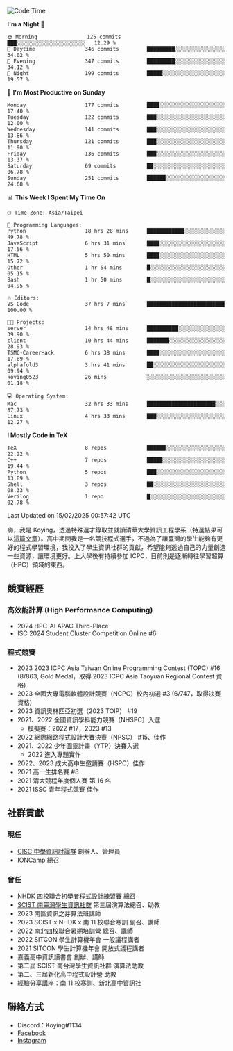 <!--START_SECTION:waka-->
![Code Time](http://img.shields.io/badge/Code%20Time-1%2C373%20hrs%2038%20mins-blue)

**I'm a Night 🦉** 

```text
🌞 Morning                125 commits         ███░░░░░░░░░░░░░░░░░░░░░░   12.29 % 
🌆 Daytime                346 commits         █████████░░░░░░░░░░░░░░░░   34.02 % 
🌃 Evening                347 commits         █████████░░░░░░░░░░░░░░░░   34.12 % 
🌙 Night                  199 commits         █████░░░░░░░░░░░░░░░░░░░░   19.57 % 
```
📅 **I'm Most Productive on Sunday** 

```text
Monday                   177 commits         ████░░░░░░░░░░░░░░░░░░░░░   17.40 % 
Tuesday                  122 commits         ███░░░░░░░░░░░░░░░░░░░░░░   12.00 % 
Wednesday                141 commits         ███░░░░░░░░░░░░░░░░░░░░░░   13.86 % 
Thursday                 121 commits         ███░░░░░░░░░░░░░░░░░░░░░░   11.90 % 
Friday                   136 commits         ███░░░░░░░░░░░░░░░░░░░░░░   13.37 % 
Saturday                 69 commits          ██░░░░░░░░░░░░░░░░░░░░░░░   06.78 % 
Sunday                   251 commits         ██████░░░░░░░░░░░░░░░░░░░   24.68 % 
```


📊 **This Week I Spent My Time On** 

```text
🕑︎ Time Zone: Asia/Taipei

💬 Programming Languages: 
Python                   18 hrs 28 mins      ████████████░░░░░░░░░░░░░   49.78 % 
JavaScript               6 hrs 31 mins       ████░░░░░░░░░░░░░░░░░░░░░   17.56 % 
HTML                     5 hrs 50 mins       ████░░░░░░░░░░░░░░░░░░░░░   15.72 % 
Other                    1 hr 54 mins        █░░░░░░░░░░░░░░░░░░░░░░░░   05.15 % 
Bash                     1 hr 50 mins        █░░░░░░░░░░░░░░░░░░░░░░░░   04.95 % 

🔥 Editors: 
VS Code                  37 hrs 7 mins       █████████████████████████   100.00 % 

🐱‍💻 Projects: 
server                   14 hrs 48 mins      ██████████░░░░░░░░░░░░░░░   39.90 % 
client                   10 hrs 44 mins      ███████░░░░░░░░░░░░░░░░░░   28.93 % 
TSMC-CareerHack          6 hrs 38 mins       ████░░░░░░░░░░░░░░░░░░░░░   17.89 % 
alphafold3               3 hrs 41 mins       ██░░░░░░░░░░░░░░░░░░░░░░░   09.94 % 
koying0523               26 mins             ░░░░░░░░░░░░░░░░░░░░░░░░░   01.18 % 

💻 Operating System: 
Mac                      32 hrs 33 mins      ██████████████████████░░░   87.73 % 
Linux                    4 hrs 33 mins       ███░░░░░░░░░░░░░░░░░░░░░░   12.27 % 
```

**I Mostly Code in TeX** 

```text
TeX                      8 repos             ██████░░░░░░░░░░░░░░░░░░░   22.22 % 
C++                      7 repos             █████░░░░░░░░░░░░░░░░░░░░   19.44 % 
Python                   5 repos             ███░░░░░░░░░░░░░░░░░░░░░░   13.89 % 
Shell                    3 repos             ██░░░░░░░░░░░░░░░░░░░░░░░   08.33 % 
Verilog                  1 repo              █░░░░░░░░░░░░░░░░░░░░░░░░   02.78 % 
```




 Last Updated on 15/02/2025 00:57:42 UTC
<!--END_SECTION:waka-->


嗨，我是 Koying，透過特殊選才錄取並就讀清華大學資訊工程學系（特選結果可以[這篇文章](https://koyingtw.github.io/2022/10/31/%E7%89%B9%E9%81%B8%E5%BF%83%E5%BE%97/)）。高中期間我是一名競技程式選手，不過為了讓臺灣的學生能夠有更好的程式學習環境，我投入了學生資訊社群的貢獻，希望能夠透過自己的力量創造一些資源，讓環境更好。上大學後有持續參加 ICPC，目前則是逐漸轉往學習超算（HPC）領域的東西。

## 競賽經歷
### 高效能計算 (High Performance Computing)
- 2024 HPC-AI APAC Third-Place
- ISC 2024 Student Cluster Competition Online #6

### 程式競賽
- 2023 2023 ICPC Asia Taiwan Online Programming Contest (TOPC) #16 (8/863, Gold Medal，取得 2023 ICPC Asia Taoyuan Regional Contest 資格)
- 2023 全國大專電腦軟體設計競賽（NCPC）校內初選 #3 (6/747，取得決賽資格)
- 2023 資訊奧林匹亞初選（2023 TOIP） #19
- 2021、2022 全國資訊學科能力競賽（NHSPC）入選
    - 模擬賽：2022 #17，2023 #13
- 2022 網際網路程式設計大賽決賽（NPSC） #15、佳作
- 2021、2022 少年圖靈計畫（YTP）決賽入選
    - 2022 進入專題實作
- 2022、2023 成大高中生邀請賽（HSPC）佳作
- 2021 高一生排名賽 #8
- 2021 清大競程年度個人賽 第 16 名
- 2021 ISSC 青年程式競賽 佳作

## 社群貢獻
### 現任
- [CISC 中學資訊討論群](https://discord.gg/mc9CgJvjZz) 創辦人、管理員
- IONCamp 總召

### 曾任
- [NHDK 四校聯合初學者程式設計練習賽](https://www.facebook.com/profile.php?id=100064076583372) 總召
- [SCIST 南臺灣學生資訊社群](https://www.facebook.com/scist.tw) 第三屆演算法總召、助教
- 2023 南區資訊之芽算法班講師
- 2023 SCIST x NHDK x 南 11 校聯合寒訓 副召、講師
- 2022 [南北四校聯合暑期培訓營](https://github.com/HHSH-CYSH-WGSH-HSNU-Summer-Camp/) 總召、講師
- 2022 SITCON 學生計算機年會 一般議程講者
- 2021 SITCON 學生計算機年會 開放式議程講者
- 嘉義高中資訊讀書會 創辦、講師
- 第二屆 SCIST 南台灣學生資訊社群 演算法助教
- 第二、三屆新化高中程式設計營 助教
- 經驗分享講座：南 11 校寒訓、新北高中資訊社

## 聯絡方式
- Discord：Koying#1134
- [Facebook](https://www.facebook.com/profile.php?id=100015800760577)
- [Instagram](https://www.instagram.com/cisc._.koying/)
